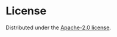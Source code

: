 # License

Distributed under the [Apache-2.0 license](https://github.com/ilias-ant/adversarial-validation/blob/main/LICENSE).